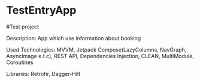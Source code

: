 # TestEntryApp

#Test project

Description: App which use information about booking

Used Technologies: MVVM, Jetpack Compose(LazyColumns, NavGraph, AsyncImage e.t.c), REST API, Dependencies Injection, CLEAN, MultiModule, Coroutines

Libraries: Retrofir, Dagger-Hilt
